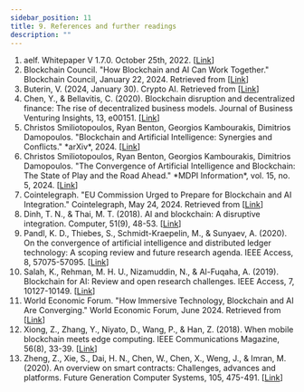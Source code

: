 ```yaml
---
sidebar_position: 11
title: 9. References and further readings
description: ""
---
```

1. aelf. Whitepaper V 1.7.0. October 25th, 2022. [[Link](https://docs.aelf.com/pdf/aelf_whitepaper_v1.7_en.pdf)]
2. Blockchain Council. "How Blockchain and AI Can Work Together." Blockchain Council, January 22, 2024. Retrieved from [[Link](https://www.blockchain-council.org/blockchain/how-blockchain-and-ai-can-work-together/)]
3. Buterin, V. (2024, January 30). Crypto AI. Retrieved from [[Link](https://vitalik.eth.limo/general/2024/01/30/cryptoai.html)] 
4. Chen, Y., & Bellavitis, C. (2020). Blockchain disruption and decentralized finance: The rise of decentralized business models. Journal of Business Venturing Insights, 13, e00151. [[Link](https://doi.org/10.1016/j.jbvi.2019.e00151)] 
5. Christos Smiliotopoulos, Ryan Benton, Georgios Kambourakis, Dimitrios Damopoulos. "Blockchain and Artificial Intelligence: Synergies and Conflicts." \*arXiv\*, 2024. [[Link](https://ar5iv.labs.arxiv.org/html/2405.13462)] 
6. Christos Smiliotopoulos, Ryan Benton, Georgios Kambourakis, Dimitrios Damopoulos. "The Convergence of Artificial Intelligence and Blockchain: The State of Play and the Road Ahead." \*MDPI Information\*, vol. 15, no. 5, 2024. [[Link](https://www.mdpi.com/2078-2489/15/5/268)]
7. Cointelegraph. "EU Commission Urged to Prepare for Blockchain and AI Integration." Cointelegraph, May 24, 2024. Retrieved from [[Link](https://cointelegraph.com/news/eu-blockchain-ai-convergence-eubof-report)]
8. Dinh, T. N., & Thai, M. T. (2018). AI and blockchain: A disruptive integration. Computer, 51(9), 48-53. [[Link](https://doi.org/10.1109/MC.2018.3620971)]
9. Pandl, K. D., Thiebes, S., Schmidt-Kraepelin, M., & Sunyaev, A. (2020). On the convergence of artificial intelligence and distributed ledger technology: A scoping review and future research agenda. IEEE Access, 8, 57075-57095. [[Link](https://doi.org/10.1109/ACCESS.2020.2981447)]
10. Salah, K., Rehman, M. H. U., Nizamuddin, N., & Al-Fuqaha, A. (2019). Blockchain for AI: Review and open research challenges. IEEE Access, 7, 10127-10149. [[Link](https://doi.org/10.1109/ACCESS.2018.2890507)]
11. World Economic Forum. "How Immersive Technology, Blockchain and AI Are Converging." World Economic Forum, June 2024. Retrieved from [[Link](https://www.weforum.org/agenda/2024/06/the-technology-trio-of-immersive-technology-blockchain-and-ai-are-converging-and-reshaping-our-world/)] 
12. Xiong, Z., Zhang, Y., Niyato, D., Wang, P., & Han, Z. (2018). When mobile blockchain meets edge computing. IEEE Communications Magazine, 56(8), 33-39. [[Link](https://doi.org/10.1109/MCOM.2018.1701095)]
13. Zheng, Z., Xie, S., Dai, H. N., Chen, W., Chen, X., Weng, J., & Imran, M. (2020). An overview on smart contracts: Challenges, advances and platforms. Future Generation Computer Systems, 105, 475-491. [[Link](https://doi.org/10.1016/j.future.2019.12.019)]
